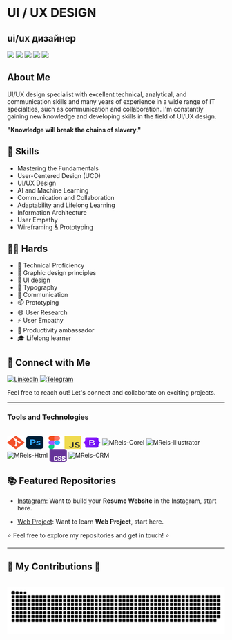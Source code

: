 # UI / UX   DESIGN

## ui/ux дизайнер

<p align="left">
    <a href="https://t.me/Marya_sol"><img src="https://badgen.net/badge/icon/%40Marya_sol28?icon=telegram&label=TG" /></a>
    <a href="https://www.linkedin.com/in/mar1fedotova"><img src="https://badgen.net/badge/blog/linkedin/green?icon=chrome&label" /></a>
    <a href="https://www.behance.net/gallery/212229911/sajt-dlja-otelja"><img src="https://badgen.net/badge/blog/behance/green?icon=chrome&label" /></a>
    <a href="https://instagram.com/designer_site123"><img src="src="https://badgen.net/badge/blog/instagram/red?icon=chrome&label" /></a>
    <a href="https://www.instagram.com/designer_site123"><img src="https://badgen.net/badge/icon/%40designer_site123?icon=instagram&label=Insta" /></a>
</p>

## About Me
UI/UX design specialist with excellent technical, analytical, and communication skills and many years of experience in a wide range of IT specialties, such as communication and collaboration. I'm constantly gaining new knowledge and developing skills in the field of UI/UX design.

**"Knowledge will break the chains of slavery."**

## 🚀 Skills

- Mastering the Fundamentals
- User-Centered Design (UCD)
- UI/UX Design
- AI and Machine Learning
- Communication and Collaboration
- Adaptability and Lifelong Learning
- Information Architecture
- User Empathy
- Wireframing & Prototyping

## 🙋‍♂️ Hards

- 🔭  Technical Proficiency
- 🌱  Graphic design principles
- 👯  UI design
- 🤔  Typography
- 💬  Communication
- 📫  Prototyping
- 😄  User Research
- ⚡  User Empathy
- 🚀  Productivity ambassador  
- 🎓  Lifelong learner

## 🔗 Connect with Me

[<img src="./assets/linkedin-48x48.png" alt="LinkedIn" width="40" height="40">](https://linkedin.com/in/mar1fedotova)
[<img src="./assets/telegram.svg" alt="Telegram" width="40" height="40">](https://t.me/Marya_sol)

Feel free to reach out! Let's connect and collaborate on exciting projects.

---

### Tools and Technologies
  
<div style="display: inline_block"><br>
  <img align="center" alt="MReis-Git" height="30" width="40" src="https://raw.githubusercontent.com/devicons/devicon/master/icons/git/git-original.svg">
  <img align="center" alt="MReis-Docker" height="30" width="40" src="https://raw.githubusercontent.com/devicons/devicon/master/icons/photoshop/photoshop-original.svg">
  <img align="center" alt="MReis-Figma" height="30" width="40" src="https://raw.githubusercontent.com/devicons/devicon/master/icons/figma/figma-original.svg">
  <img align="center" alt="MReis-JS" height="30" width="40" src="https://raw.githubusercontent.com/devicons/devicon/master/icons/javascript/javascript-original.svg">
  <img align="center" alt="MReis-Bootstrap" height="30" width="40" src="https://raw.githubusercontent.com/devicons/devicon/master/icons/bootstrap/bootstrap-original.svg">
  <img align="center" alt="MReis-Corel" height="30" width="40" src="https://raw.githubusercontent.com/devicons/devicon/master/icons/adobecoreldraw/adobecoreldraw-original.svg">
  <img align="center" alt="MReis-Illustrator" height="30" width="40" src="https://raw.githubusercontent.com/devicons/devicon/master/icons/adobeillustrator/adobeillustrator-original.svg">
  <img align="center" alt="MReis-Html" height="30" width="40" src="https://raw.githubusercontent.com/devicons/devicon/master/icons/html/html-original.svg">
  <img align="center" alt="MReis-CSS" height="30" width="40" src="https://raw.githubusercontent.com/devicons/devicon/master/icons/css/css-original.svg">
  <img align="center" alt="MReis-CRM" height="30" width="40" src="https://raw.githubusercontent.com/devicons/devicon/master/icons/crm/crm-original.svg">
  
</div>

## 📚 Featured Repositories

- [Instagram](https://instagram.com/designer_site123): Want to build your **Resume Website** in the Instagram, start here.

- [Web Project](https://www.behance.net/gallery/212229911/sajt-dlja-otelja): Want to learn **Web Project**, start here.


⭐️ Feel free to explore my repositories and get in touch! ⭐️

---

  <h2>🐍 My Contributions 🐍</h2>
  <br>
  <img alt="snake eating my contributions" src="https://raw.githubusercontent.com/salesp07/salesp07/output/github-contribution-grid-snake.svg" />
  
  <br/>
</div>
